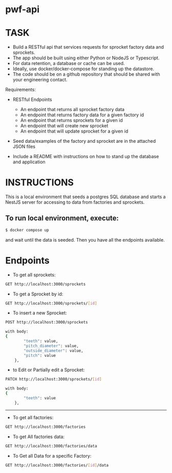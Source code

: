 # pwf-api

# TASK

- Build a RESTful api that services requests for sprocket factory data and sprockets.
- The app should be built using either Python or NodeJS or Typescript.
- For data retention, a database or cache can be used.
- Ideally, use docker/docker-compose for standing up the datastore.
- The code should be on a github repository that should be shared with your engineering contact.

Requirements:

- RESTful Endpoints

  - An endpoint that returns all sprocket factory data
  - An endpoint that returns factory data for a given factory id
  - An endpoint that returns sprockets for a given id
  - An endpoint that will create new sprocket
  - An endpoint that will update sprocket for a given id

- Seed data/examples of the factory and sprocket are in the attached JSON files
- Include a README with instructions on how to stand up the database and application

# INSTRUCTIONS

This is a local environment that seeds a postgres SQL database and starts a NestJS server for accessing to
data from factories and sprockets.

## To run local environment, execute:

```bash
$ docker compose up
```

and wait until the data is seeded. Then you have all the endpoints available.

# Endpoints

- To get all sprockets:

```bash
GET http://localhost:3000/sprockets
```

- To get a Sprocket by id:

```bash
GET http://localhost:3000/sprockets/[id]
```

- To insert a new Sprocket:

```bash
POST http://localhost:3000/sprockets

with body:
{
        "teeth": value,
        "pitch_diameter": value,
        "outside_diameter": value,
        "pitch": value
    },
```

- to Edit or Partially edit a Sprocket:

```bash
PATCH http://localhost:3000/sprockets/[id]

with body:
{
        "teeth": value
    },
```

---

- To get all factories:

```bash
GET http://localhost:3000/factories
```

- To get All factories data:

```bash
GET http://localhost:3000/factories/data
```

- To Get all Data for a specific Factory:

```bash
GET http://localhost:3000/factories/[id]/data
```
